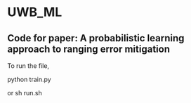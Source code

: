 # UWB_ML

## Code for paper: A probabilistic learning approach to ranging error mitigation

To run the file, 

python train.py

or sh run.sh
